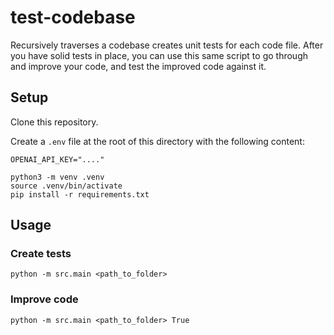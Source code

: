 # test-codebase

Recursively traverses a codebase creates unit tests for each code file. After you have solid tests in place, you can use this same script to go through and improve your code, and test the improved code against it.


## Setup

Clone this repository.

Create a `.env` file at the root of this directory with the following content:

```
OPENAI_API_KEY="...."
```


```shell
python3 -m venv .venv
source .venv/bin/activate
pip install -r requirements.txt
```

## Usage

### Create tests

```shell
python -m src.main <path_to_folder>
```

### Improve code

```
python -m src.main <path_to_folder> True
```